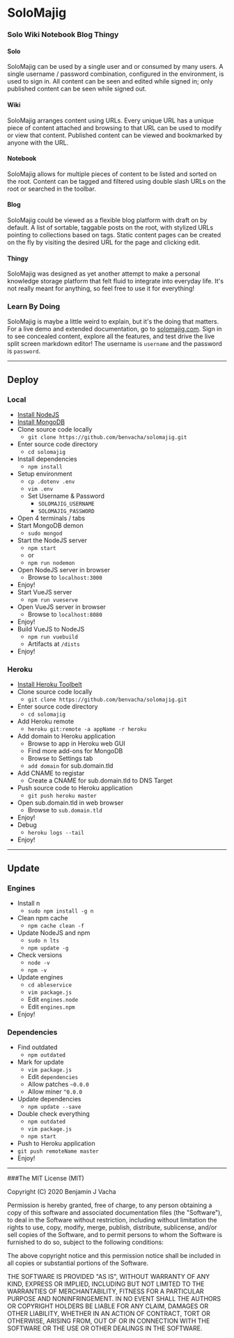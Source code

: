 # SoloMajig
### Solo Wiki Notebook Blog Thingy

#### Solo
SoloMajig can be used by a single user and or consumed by many users. A single username / password combination, configured in the environment, is used to sign in. All content can be seen and edited while signed in; only published content can be seen while signed out.

#### Wiki
SoloMajig arranges content using URLs. Every unique URL has a unique piece of content attached and browsing to that URL can be used to modify or view that content. Published content can be viewed and bookmarked by anyone with the URL.

#### Notebook
SoloMajig allows for multiple pieces of content to be listed and sorted on the root. Content can be tagged and filtered using double slash URLs on the root or searched in the toolbar.

#### Blog
SoloMajig could be viewed as a flexible blog platform with draft on by default. A list of sortable, taggable posts on the root, with stylized URLs pointing to collections based on tags. Static content pages can be created on the fly by visiting the desired URL for the page and clicking edit.

#### Thingy
SoloMajig was designed as yet another attempt to make a personal knowledge storage platform that felt fluid to integrate into everyday life. It's not really meant for anything, so feel free to use it for everything!

### Learn By Doing
SoloMajig is maybe a little weird to explain, but it's the doing that matters. For a live demo and extended documentation, go to [solomajig.com](http://www.solomajig.com). Sign in to see concealed content, explore all the features, and test drive the live split screen markdown editor! The username is `username` and the password is `password`.  

---

## Deploy

### Local
* [Install NodeJS](https://github.com/joyent/node/wiki/Installation)
* [Install MongoDB](http://docs.mongodb.org/manual/installation)
* Clone source code locally
  * `git clone https://github.com/benvacha/solomajig.git`
* Enter source code directory
  * `cd solomajig`
* Install dependencies
  * `npm install`
* Setup environment
  * `cp .dotenv .env`
  * `vim .env`
  * Set Username & Password
    * `SOLOMAJIG_USERNAME`
    * `SOLOMAJIG_PASSWORD`
* Open 4 terminals / tabs
* Start MongoDB demon
  * `sudo mongod`
* Start the NodeJS server
  * `npm start`
  * or
  * `npm run nodemon`
* Open NodeJS server in browser
  * Browse to `localhost:3000`
* Enjoy!
* Start VueJS server
  * `npm run vueserve`
* Open VueJS server in browser
  * Browse to `localhost:8080`
* Enjoy!
* Build VueJS to NodeJS
  * `npm run vuebuild`
  * Artifacts at `/dists`
* Enjoy!

### Heroku
* [Install Heroku Toolbelt](https://toolbelt.heroku.com)
* Clone source code locally
  * `git clone https://github.com/benvacha/solomajig.git`
* Enter source code directory
  * `cd solomajig`
* Add Heroku remote
  * `heroku git:remote -a appName -r heroku`
* Add domain to Heroku application
  * Browse to app in Heroku web GUI
  * Find more add-ons for MongoDB
  * Browse to Settings tab
  * `add domain` for sub.domain.tld
* Add CNAME to registar
  * Create a CNAME for sub.domain.tld to DNS Target
* Push source code to Heroku application
  * `git push heroku master`
* Open sub.domain.tld in web browser
  * Browse to `sub.domain.tld`
* Enjoy!
* Debug
  * `heroku logs --tail`
* Enjoy!

---

## Update

### Engines
* Install n
  * `sudo npm install -g n`
* Clean npm cache
  * `npm cache clean -f`
* Update NodeJS and npm
  * `sudo n lts`
  * `npm update -g`
* Check versions
  * `node -v`
  * `npm -v`
* Update engines
  * `cd ableservice`
  * `vim package.js`
  * Edit `engines.node`
  * Edit `engines.npm`
* Enjoy!

### Dependencies
* Find outdated
  * `npm outdated`
* Mark for update
  * `vim package.js`
  * Edit `dependencies`
  * Allow patches `~0.0.0`
  * Allow miner `^0.0.0`
* Update dependencies
  * `npm update --save`
* Double check everything
  * `npm outdated`
  * `vim package.js`
  * `npm start`
* Push to Heroku application
 * `git push remoteName master`
* Enjoy!

---

###The MIT License (MIT)

Copyright (C) 2020 Benjamin J Vacha

Permission is hereby granted, free of charge, to any person obtaining a copy
of this software and associated documentation files (the "Software"), to deal
in the Software without restriction, including without limitation the rights
to use, copy, modify, merge, publish, distribute, sublicense, and/or sell
copies of the Software, and to permit persons to whom the Software is
furnished to do so, subject to the following conditions:

The above copyright notice and this permission notice shall be included in all
copies or substantial portions of the Software.

THE SOFTWARE IS PROVIDED "AS IS", WITHOUT WARRANTY OF ANY KIND, EXPRESS OR
IMPLIED, INCLUDING BUT NOT LIMITED TO THE WARRANTIES OF MERCHANTABILITY,
FITNESS FOR A PARTICULAR PURPOSE AND NONINFRINGEMENT. IN NO EVENT SHALL THE
AUTHORS OR COPYRIGHT HOLDERS BE LIABLE FOR ANY CLAIM, DAMAGES OR OTHER
LIABILITY, WHETHER IN AN ACTION OF CONTRACT, TORT OR OTHERWISE, ARISING FROM,
OUT OF OR IN CONNECTION WITH THE SOFTWARE OR THE USE OR OTHER DEALINGS IN THE
SOFTWARE.
